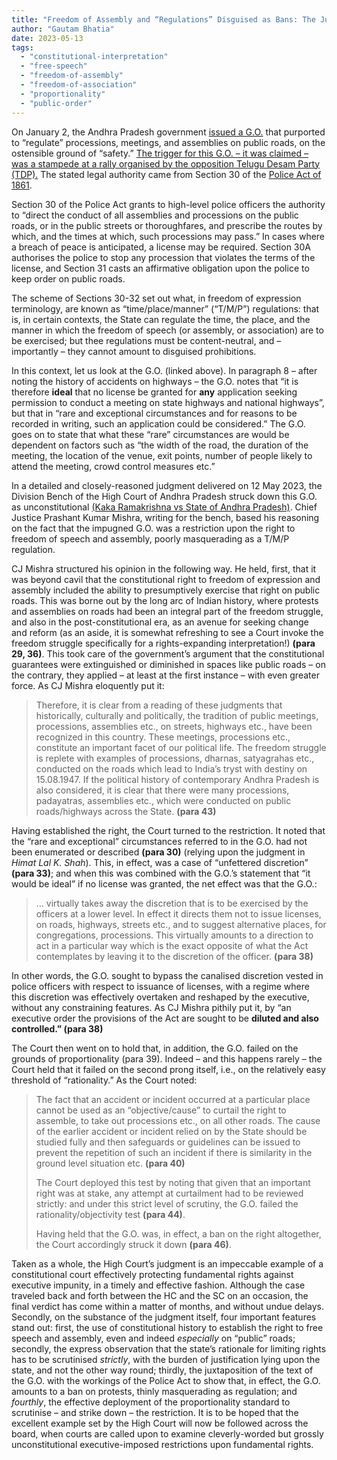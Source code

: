 ```yaml
---
title: "Freedom of Assembly and “Regulations” Disguised as Bans: The Judgment of the Andhra Pradesh High Court"
author: "Gautam Bhatia"
date: 2023-05-13
tags:
  - "constitutional-interpretation"
  - "free-speech"
  - "freedom-of-assembly"
  - "freedom-of-association"
  - "proportionality"
  - "public-order"
---
```


On January 2, the Andhra Pradesh government [issued a G.O.](https://images.hindustantimes.com/telugu/img/2023/01/03/original/GO.RT.No._01_Public_meeting_assembly_1672729796042.pdf) that purported to “regulate” processions, meetings, and assemblies on public roads, on the ostensible ground of “safety.” [The trigger for this G.O. – it was claimed – was a stampede at a rally organised by the opposition Telugu Desam Party (TDP).](https://www.indiatoday.in/india/story/andhra-pradesh-govt-prohibits-meetings-rallies-on-roads-stampedes-at-tdp-rally-2316620-2023-01-03) The stated legal authority came from Section 30 of the [Police Act of 1861](https://www.mha.gov.in/sites/default/files/police_act_1861.pdf).

Section 30 of the Police Act grants to high-level police officers the authority to “direct the conduct of all assemblies and processions on the public roads, or in the public streets or thoroughfares, and prescribe the routes by which, and the times at which, such processions may pass.” In cases where a breach of peace is anticipated, a license may be required. Section 30A authorises the police to stop any procession that violates the terms of the license, and Section 31 casts an affirmative obligation upon the police to keep order on public roads.

The scheme of Sections 30-32 set out what, in freedom of expression terminology, are known as “time/place/manner” (“T/M/P”) regulations: that is, in certain contexts, the State can regulate the time, the place, and the manner in which the freedom of speech (or assembly, or association) are to be exercised; but thee regulations must be content-neutral, and – importantly – they cannot amount to disguised prohibitions.

In this context, let us look at the G.O. (linked above). In paragraph 8 – after noting the history of accidents on highways – the G.O. notes that “it is therefore **ideal** that no license be granted for **any** application seeking permission to conduct a meeting on state highways and national highways”, but that in “rare and exceptional circumstances and for reasons to be recorded in writing, such an application could be considered.” The G.O. goes on to state that what these “rare” circumstances are would be dependent on factors such as “the width of the road, the duration of the meeting, the location of the venue, exit points, number of people likely to attend the meeting, crowd control measures etc.”

In a detailed and closely-reasoned judgment delivered on 12 May 2023, the Division Bench of the High Court of Andhra Pradesh struck down this G.O. as unconstitutional [(Kaka Ramakrishna vs State of Andhra Pradesh)](http://chrome-extension//efaidnbmnnnibpcajpcglclefindmkaj/https://theleaflet.in/wp-content/uploads/2023/05/206400000052023_4.pdf). Chief Justice Prashant Kumar Mishra, writing for the bench, based his reasoning on the fact that the impugned G.O. was a restriction upon the right to freedom of speech and assembly, poorly masquerading as a T/M/P regulation.

CJ Mishra structured his opinion in the following way. He held, first, that it was beyond cavil that the constitutional right to freedom of expression and assembly included the ability to presumptively exercise that right on public roads. This was borne out by the long arc of Indian history, where protests and assemblies on roads had been an integral part of the freedom struggle, and also in the post-constitutional era, as an avenue for seeking change and reform (as an aside, it is somewhat refreshing to see a Court invoke the freedom struggle specifically for a rights-expanding interpretation!) **(para 29, 36)**. This took care of the government’s argument that the constitutional guarantees were extinguished or diminished in spaces like public roads – on the contrary, they applied – at least at the first instance – with even greater force. As CJ Mishra eloquently put it:

> Therefore, it is clear from a reading of these judgments that historically, culturally and politically, the tradition of public meetings, processions, assemblies etc., on streets, highways etc., have been recognized in this country. These meetings, processions etc., constitute an important facet of our political life. The freedom struggle is replete with examples of processions, dharnas, satyagrahas etc., conducted on the roads which lead to India’s tryst with destiny on 15.08.1947. If the political history of contemporary Andhra Pradesh is also considered, it is clear that there were many processions, padayatras, assemblies etc., which were conducted on public roads/highways across the State. **(para 43)**

Having established the right, the Court turned to the restriction. It noted that the “rare and exceptional” circumstances referred to in the G.O. had not been enumerated or described **(para 30)** (relying upon the judgment in _Himat Lal K. Shah_). This, in effect, was a case of “unfettered discretion” **(para 33)**; and when this was combined with the G.O.’s statement that “it would be ideal” if no license was granted, the net effect was that the G.O.:

> … virtually takes away the discretion that is to be exercised by the officers at a lower level. In effect it directs them not to issue licenses, on roads, highways, streets etc., and to suggest alternative places, for congregations, processions. This virtually amounts to a direction to act in a particular way which is the exact opposite of what the Act contemplates by leaving it to the discretion of the officer. **(para 38)**

In other words, the G.O. sought to bypass the canalised discretion vested in police officers with respect to issuance of licenses, with a regime where this discretion was effectively overtaken and reshaped by the executive, without any constraining features. As CJ Mishra pithily put it, by “an executive order the provisions of the Act are sought to be **diluted and also controlled.” (para 38)**

The Court then went on to hold that, in addition, the G.O. failed on the grounds of proportionality (para 39). Indeed – and this happens rarely – the Court held that it failed on the second prong itself, i.e., on the relatively easy threshold of “rationality.” As the Court noted:

> The fact that an accident or incident occurred at a particular place cannot be used as an “objective/cause” to curtail the right to assemble, to take out processions etc., on all other roads. The cause of the earlier accident or incident relied on by the State should be studied fully and then safeguards or guidelines can be issued to prevent the repetition of such an incident if there is similarity in the ground level situation etc. **(para 40)**
>
> The Court deployed this test by noting that given that an important right was at stake, any attempt at curtailment had to be reviewed strictly: and under this strict level of scrutiny, the G.O. failed the rationality/objectivity test **(para 44)**.
>
> Having held that the G.O. was, in effect, a ban on the right altogether, the Court accordingly struck it down **(para 46)**.

Taken as a whole, the High Court’s judgment is an impeccable example of a constitutional court effectively protecting fundamental rights against executive impunity, in a timely and effective fashion. Although the case traveled back and forth between the HC and the SC on an occasion, the final verdict has come within a matter of months, and without undue delays. Secondly, on the substance of the judgment itself, four important features stand out: first, the use of constitutional history to establish the right to free speech and assembly, even and indeed _especially_ on “public” roads; secondly, the express observation that the state’s rationale for limiting rights has to be scrutinised _strictly_, with the burden of justification lying upon the state, and not the other way round; thirdly, the juxtaposition of the text of the G.O. with the workings of the Police Act to show that, in effect, the G.O. amounts to a ban on protests, thinly masquerading as regulation; and _fourthly_, the effective deployment of the proportionality standard to scrutinise – and strike down – the restriction. It is to be hoped that the excellent example set by the High Court will now be followed across the board, when courts are called upon to examine cleverly-worded but grossly unconstitutional executive-imposed restrictions upon fundamental rights.
